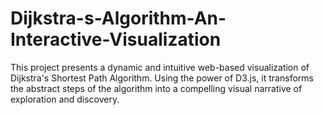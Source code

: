 # Dijkstra-s-Algorithm-An-Interactive-Visualization
This project presents a dynamic and intuitive web-based visualization of Dijkstra's Shortest Path Algorithm. Using the power of D3.js, it transforms the abstract steps of the algorithm into a compelling visual narrative of exploration and discovery.
